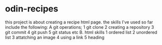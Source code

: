 # odin-recipes
this project is about creating a recipe html page. the skills I've used so far include the following:
A git operations;
1 git clone
2 creating a repository
3 git commit
4 git push
5 git status etc
B. html skills
1 ordered list
2 unordered list
3 attatching an image
4 using a link
5 heading
